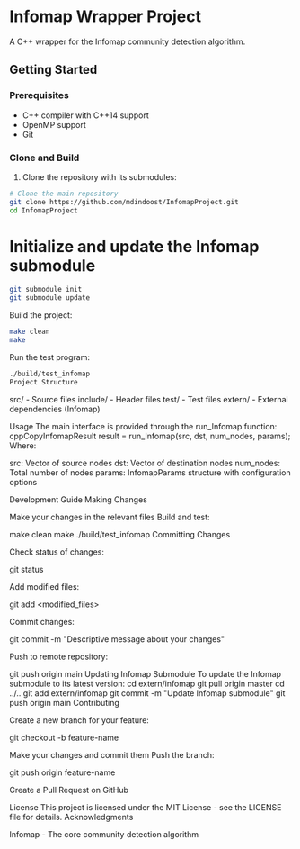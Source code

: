 # Infomap Wrapper Project

A C++ wrapper for the Infomap community detection algorithm.

## Getting Started

### Prerequisites
- C++ compiler with C++14 support
- OpenMP support
- Git

### Clone and Build

1. Clone the repository with its submodules:
```bash
# Clone the main repository
git clone https://github.com/mdindoost/InfomapProject.git
cd InfomapProject
```

# Initialize and update the Infomap submodule
```bash
git submodule init
git submodule update
```
Build the project:
```bash
make clean
make
```
Run the test program:
```bash
./build/test_infomap
Project Structure
```
src/ - Source files
include/ - Header files
test/ - Test files
extern/ - External dependencies (Infomap)

Usage
The main interface is provided through the run_Infomap function:
cppCopyInfomapResult result = run_Infomap(src, dst, num_nodes, params);
Where:

src: Vector of source nodes
dst: Vector of destination nodes
num_nodes: Total number of nodes
params: InfomapParams structure with configuration options

Development Guide
Making Changes

Make your changes in the relevant files
Build and test:

make clean
make
./build/test_infomap
Committing Changes

Check status of changes:

git status

Add modified files:

git add <modified_files>

Commit changes:

git commit -m "Descriptive message about your changes"

Push to remote repository:

git push origin main
Updating Infomap Submodule
To update the Infomap submodule to its latest version:
cd extern/infomap
git pull origin master
cd ../..
git add extern/infomap
git commit -m "Update Infomap submodule"
git push origin main
Contributing

Create a new branch for your feature:

git checkout -b feature-name

Make your changes and commit them
Push the branch:

git push origin feature-name

Create a Pull Request on GitHub

License
This project is licensed under the MIT License - see the LICENSE file for details.
Acknowledgments

Infomap - The core community detection algorithm
